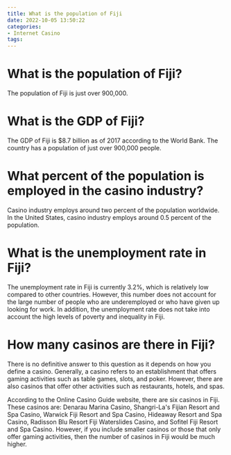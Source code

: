 ```yaml
---
title: What is the population of Fiji
date: 2022-10-05 13:50:22
categories:
- Internet Casino
tags:
---
```



#  What is the population of Fiji?

The population of Fiji is just over 900,000.

#  What is the GDP of Fiji?

The GDP of Fiji is $8.7 billion as of 2017 according to the World Bank. The country has a population of just over 900,000 people.

#  What percent of the population is employed in the casino industry?

Casino industry employs around two percent of the population worldwide. In the United States, casino industry employs around 0.5 percent of the population.

#  What is the unemployment rate in Fiji?

The unemployment rate in Fiji is currently 3.2%, which is relatively low compared to other countries. However, this number does not account for the large number of people who are underemployed or who have given up looking for work. In addition, the unemployment rate does not take into account the high levels of poverty and inequality in Fiji.

#  How many casinos are there in Fiji?

There is no definitive answer to this question as it depends on how you define a casino. Generally, a casino refers to an establishment that offers gaming activities such as table games, slots, and poker. However, there are also casinos that offer other activities such as restaurants, hotels, and spas.

According to the Online Casino Guide website, there are six casinos in Fiji. These casinos are: Denarau Marina Casino, Shangri-La's Fijian Resort and Spa Casino, Warwick Fiji Resort and Spa Casino, Hideaway Resort and Spa Casino, Radisson Blu Resort Fiji Waterslides Casino, and Sofitel Fiji Resort and Spa Casino. However, if you include smaller casinos or those that only offer gaming activities, then the number of casinos in Fiji would be much higher.